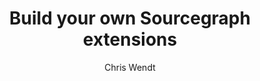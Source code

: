 ---
title: 'Build your own Sourcegraph extensions'
author: 'Chris Wendt'
publishDate: 2018-10-15T11:00-07:00
tags: [
  "blog"
]
slug: extension-authoring
heroImage: /sourcegraph-mark.png
published: true
---